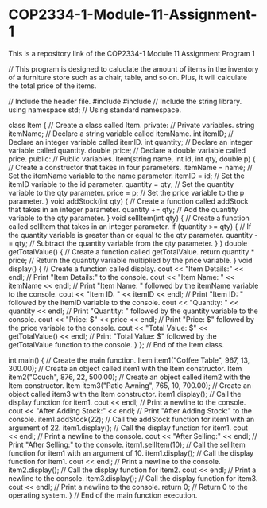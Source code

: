 # COP2334-1-Module-11-Assignment-1
This is a repository link of the COP2334-1 Module 11 Assignment Program 1

// This program is designed to caluclate the amount of items in the inventory of a furniture store such as a chair, table, and so on. Plus, it will calculate the total price of the items.

// Include the header file.
#include <iostream>
#include <string> // Include the string library.
using namespace std; // Using standard namespace.

class Item { // Create a class called Item.
private: // Private variables.
    string itemName; // Declare a string variable called itemName.
    int itemID; // Declare an integer variable called itemID.
    int quantity; // Declare an integer variable called quantity.
    double price; // Declare a double variable called price.
public: // Public variables.
    Item(string name, int id, int qty, double p) { // Create a constructor that takes in four parameters.
        itemName = name; // Set the itemName variable to the name parameter.
        itemID = id; // Set the itemID variable to the id parameter.
        quantity = qty; // Set the quantity variable to the qty parameter.
        price = p; // Set the price variable to the p parameter.
    }
    void addStock(int qty) { // Create a function called addStock that takes in an integer parameter.
        quantity += qty; // Add the quantity variable to the qty parameter.
    }
    void sellItem(int qty) { // Create a function called sellItem that takes in an integer parameter.
        if (quantity >= qty) { // If the quantity variable is greater than or equal to the qty parameter.
            quantity -= qty; // Subtract the quantity variable from the qty parameter.
        }
    }
    double getTotalValue() { // Create a function called getTotalValue.
        return quantity * price; // Return the quantity variable multiplied by the price variable.
    } 
    void display() { // Create a function called display.
        cout << "Item Details:" << endl; // Print "Item Details:" to the console.
        cout << "Item Name: " << itemName << endl; // Print "Item Name: " followed by the itemName variable to the console.
        cout << "Item ID: " << itemID << endl; // Print "Item ID: " followed by the itemID variable to the console.
        cout << "Quantity: " << quantity << endl; // Print "Quantity: " followed by the quantity variable to the console.
        cout << "Price: $" << price << endl; // Print "Price: $" followed by the price variable to the console.
        cout << "Total Value: $" << getTotalValue() << endl; // Print "Total Value: $" followed by the getTotalValue function to the console.
    }
}; // End of the Item class.

int main() { // Create the main function.
    Item item1("Coffee Table", 967, 13, 300.00); // Create an object called item1 with the Item constructor.
    Item item2("Couch", 876, 22, 500.00); // Create an object called item2 with the Item constructor.
    Item item3("Patio Awning", 765, 10, 700.00); // Create an object called item3 with the Item constructor.
    item1.display(); // Call the display function for item1.
    cout << endl; // Print a newline to the console.
    cout << "After Adding Stock:" << endl; // Print "After Adding Stock:" to the console.
    item1.addStock(22); // Call the addStock function for item1 with an argument of 22.
    item1.display(); // Call the display function for item1.
    cout << endl; // Print a newline to the console.
    cout << "After Selling:" << endl; // Print "After Selling:" to the console.
    item1.sellItem(10); // Call the sellItem function for item1 with an argument of 10.
    item1.display(); // Call the display function for item1.
    cout << endl; // Print a newline to the console.
    item2.display(); // Call the display function for item2.
    cout << endl; // Print a newline to the console.
    item3.display(); // Call the display function for item3.
    cout << endl; // Print a newline to the console.
    return 0; // Return 0 to the operating system.
} // End of the main function execution.
